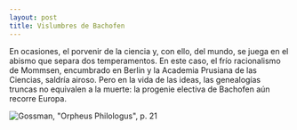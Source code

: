 ---layout: posttitle: Vislumbres de Bachofen---En ocasiones, el porvenir de la ciencia y, con ello, del mundo, se juega en el abismo que separa dos temperamentos. En este caso, el frío racionalismo de Mommsen, encumbrado en Berlin y la Academia Prusiana de las Ciencias, saldría airoso. Pero en la vida de las ideas, las genealogías truncas no equivalen a la muerte: la progenie electiva de Bachofen aún recorre Europa.  ![Gossman, "Orpheus Philologus", p. 21](https://dl.dropboxusercontent.com/u/15184083/CAPS/bachofen-mommsen.png)